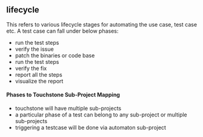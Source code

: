 ## lifecycle

This refers to various lifecycle stages for automating the use case, test case etc. 
A test case can fall under below phases:

- run the test steps
- verify the issue
- patch the binaries or code base
- run the test steps
- verify the fix
- report all the steps
- visualize the report

#### Phases to Touchstone Sub-Project Mapping
- touchstone will have multiple sub-projects
- a particular phase of a test can belong to any sub-project or multiple sub-projects
- triggering a testcase will be done via automaton sub-project
